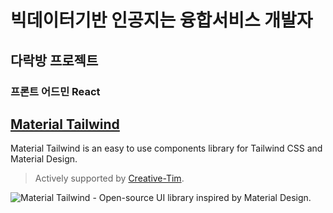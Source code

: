 # 빅데이터기반 인공지는 융합서비스 개발자
## 다락방 프로젝트 
### 프론트 어드민 React



## [Material Tailwind](https://www.material-tailwind.com/) 

Material Tailwind is an easy to use components library for Tailwind CSS and Material Design.

> Actively supported by [Creative-Tim](https://www.creative-tim.com/?AFFILIATE=128200).

![Material Tailwind - Open-source UI library inspired by Material Design.](https://user-images.githubusercontent.com/51070104/204787709-560342fd-7dfd-4bc3-8b86-14da44030a85.png) 

<br />
